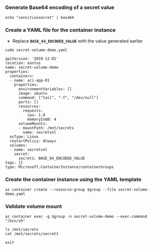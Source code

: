 
### Generate Base64 encoding of a secret value
```
echo "sensitivesecret" | base64
```

### Create a YAML file for the container instance
* Replace **`BASE_64_ENCODED_VALUE`** with the value generated earlier
```
code secret-volume-demo.yaml

apiVersion: '2019-12-01'
location: eastus
name: secret-volume-demo
properties:
  containers:
  - name: aci-app-01
    properties:
      environmentVariables: []
      image: ubuntu
      command: ["tail", "-f", "/dev/null"]
      ports: []
      resources:
        requests:
          cpu: 1.0
          memoryInGB: 4
      volumeMounts:
      - mountPath: /mnt/secrets
        name: secretvol
  osType: Linux
  restartPolicy: Always
  volumes:
  - name: secretvol
    secret:
      secret1: BASE_64_ENCODED_VALUE
tags: {}
type: Microsoft.ContainerInstance/containerGroups
```

### Create the container instance using the YAML template
```
az container create --resource-group $group --file secret-volume-demo.yaml
```

### Validate volume mount
```
az container exec -g $group -n secret-volume-demo --exec-command "/bin/sh"

ls /mnt/secrets
cat /mnt/secrets/secret1

exit
```
